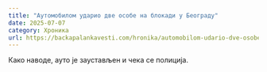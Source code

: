 ```yaml
---
title: "Аутомобилом ударио две особе на блокади у Београду"
date: 2025-07-07
category: Хроника
url: https://backapalankavesti.com/hronika/automobilom-udario-dve-osobe-na-blokadi-u-beogradu/
---
```


Како наводе, ауто је заустављен и чека се полиција.
